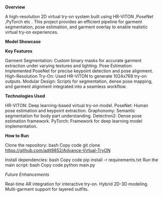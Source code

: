**Overview**

A high-resolution 2D virtual try-on system built using HR-VITON ,PoseNet ,PyTorch etc . This project provides an efficient pipeline for garment segmentation, pose estimation, and garment overlay to enable realistic virtual try-on experiences.

**Model Showcase**




**Key Features**

Garment Segmentation: Custom binary masks for accurate garment extraction under varying textures and lighting.
Pose Estimation: Implemented PoseNet for precise keypoint detection and pose alignment.
High-Resolution Try-On: Used HR-VITON to generate 1024x768 try-on outputs.
Modular Design: Scripts for segmentation, dense pose mapping, and garment alignment integrated into a seamless workflow.

**Technologies Used**

HR-VITON: Deep learning-based virtual try-on model.
PoseNet: Human pose estimation and keypoint extraction.
Graphonomy: Semantic segmentation for body part understanding.
Detectron2: Dense pose estimation framework.
PyTorch: Framework for deep learning model implementation.

**How to Run**

Clone the repository:
bash
Copy code
git clone https://github.com/adit9852/Advance-Virtual-TryON

Install dependencies:
bash
Copy code
pip install -r requirements.txt
Run the main script:
bash
Copy code
python main.py

*Future Enhancements*

Real-time AR integration for interactive try-on.
Hybrid 2D-3D modeling.
Multi-garment support for layered outfits.







